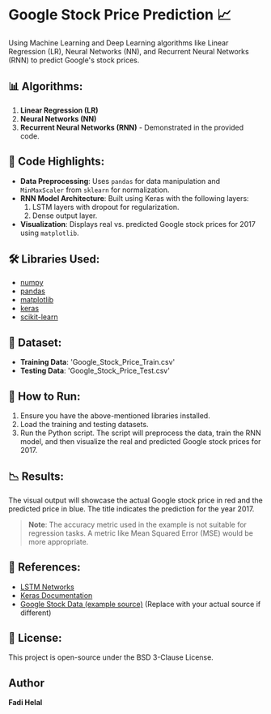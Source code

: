 # Google Stock Price Prediction 📈

Using Machine Learning and Deep Learning algorithms like Linear Regression (LR), Neural Networks (NN), and Recurrent Neural Networks (RNN) to predict Google's stock prices. 

## 📊 Algorithms:
1. **Linear Regression (LR)**
2. **Neural Networks (NN)**
3. **Recurrent Neural Networks (RNN)** - Demonstrated in the provided code.

## 📝 Code Highlights:
- **Data Preprocessing**: Uses `pandas` for data manipulation and `MinMaxScaler` from `sklearn` for normalization.
- **RNN Model Architecture**: Built using Keras with the following layers:
    1. LSTM layers with dropout for regularization.
    2. Dense output layer.
- **Visualization**: Displays real vs. predicted Google stock prices for 2017 using `matplotlib`.

## 🛠️ Libraries Used:
- [numpy](https://numpy.org/)
- [pandas](https://pandas.pydata.org/)
- [matplotlib](https://matplotlib.org/)
- [keras](https://keras.io/)
- [scikit-learn](https://scikit-learn.org/stable/)

## 📁 Dataset:
- **Training Data**: 'Google_Stock_Price_Train.csv'
- **Testing Data**: 'Google_Stock_Price_Test.csv'

## 🚀 How to Run:
1. Ensure you have the above-mentioned libraries installed.
2. Load the training and testing datasets.
3. Run the Python script. The script will preprocess the data, train the RNN model, and then visualize the real and predicted Google stock prices for 2017.

## 📉 Results:
The visual output will showcase the actual Google stock price in red and the predicted price in blue. The title indicates the prediction for the year 2017.

> **Note**: The accuracy metric used in the example is not suitable for regression tasks. A metric like Mean Squared Error (MSE) would be more appropriate.

## 🔗 References:
- [LSTM Networks](https://www.bioinf.jku.at/publications/older/2604.pdf)
- [Keras Documentation](https://keras.io/)
- [Google Stock Data (example source)](https://www.google.com/finance) (Replace with your actual source if different)

## 📜 License:
This project is open-source under the BSD 3-Clause License.

## Author
**Fadi Helal**
